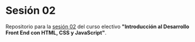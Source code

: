 # Sesión 02
Repositorio para la [sesión 02](https://github.com/profesorfaco/front-2023-1/tree/main/sesion_02) del curso electivo **"Introducción al Desarrollo Front End con HTML, CSS y JavaScript"**.
